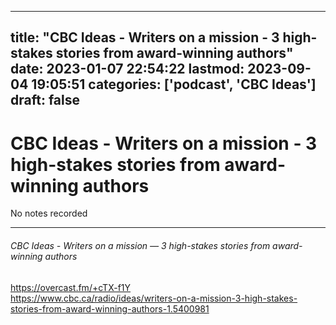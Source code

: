 
---
title: "CBC Ideas - Writers on a mission - 3 high-stakes stories from award-winning authors"
date: 2023-01-07 22:54:22
lastmod: 2023-09-04 19:05:51
categories: ['podcast', 'CBC Ideas']
draft: false
---


# CBC Ideas - Writers on a mission - 3 high-stakes stories from award-winning authors

No notes recorded

- - -
###### CBC Ideas - Writers on a mission — 3 high-stakes stories from award-winning authors

https://overcast.fm/+cTX-f1Y  
https://www.cbc.ca/radio/ideas/writers-on-a-mission-3-high-stakes-stories-from-award-winning-authors-1.5400981

<!-- #public #podcast #CBC Ideas# -->

<!-- {BearID:E914E0E9-21A1-4F33-B724-5101091EC59A-28016-00002D97C75EC3C7} -->
